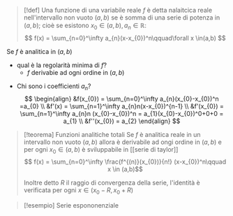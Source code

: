 >[!def]
>Una funzione di una variabile reale $f$ è detta nalaitcica reale nell'intervallo non vuoto $(a,b)$ se è somma di una serie di potenza in $(a,b)$; cioè se esistono $x_{0} \in(a,b), a_{n} \in \mathbb{R}:$
>$$ f(x) = \sum_{n=0}^\infty a_{n}(x-x_{0})^n\qquad\forall x \in(a,b) $$


Se $f$ è analitica in $(a,b)$
- qual è la regolarità minima di $f$?
	* $f$ derivabie ad ogni ordine in $(a,b)$
* Chi sono i coefficienti $a_{n}$? 
	 $$ \begin{align}
&f(x_{0}) = \sum_{n=0}^\infty a_{n}(x_{0}-x_{0})^n =a_{0} \\
&f'(x) = \sum_{n=1}^\infty a_{n}n(x-x_{0})^{n-1} \\
&f'(x_{0}) = \sum_{n=1}^\infty a_{n}n (x_{0}-x_{0})^n = a_{1}(x_{0}-x_{0})^0+0+0 = a_{1}  \\
&f''(x_{0}) = a_{2}
\end{align} $$


>[!teorema] Funzioni analitiche totali
>Se $f$ è analitica reale in un intervallo non vuoto $(a,b)$ allora è derivabile ad ongi ordine in $(a,b)$ e per ogni $x_{0} \in (a,b)$ è sviluppabile in [[serie di taylor]]
>$$ f(x) = \sum_{n=0}^\infty \frac{f^{(n)}(x_{0})}{n!} (x-x_{0})^n\qquad x \in (a,b)$$ 
>
>Inoltre detto $R$ il raggio di convergenza della serie, l'identità è verificata per ogni $x \in (x_{0}- R, x_{0}+R)$ 


>[!esempio]
>Serie espononenziale


